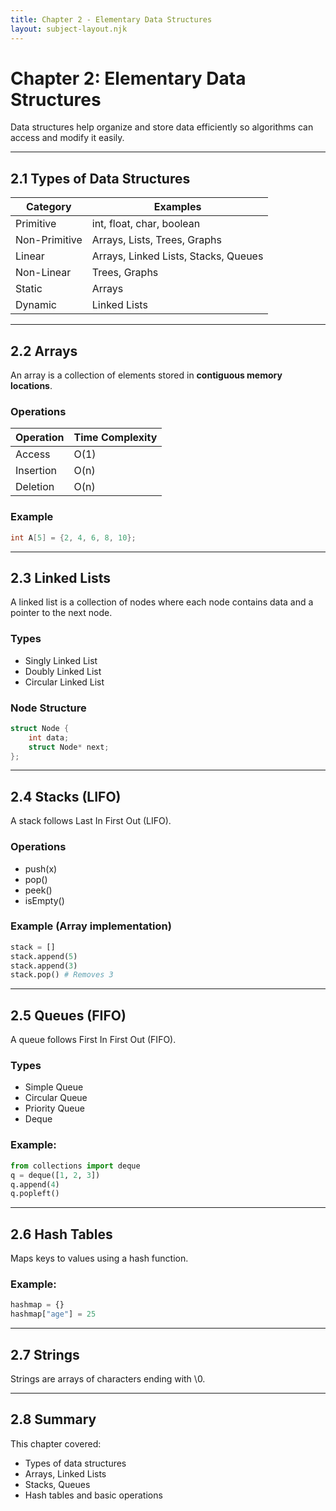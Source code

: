 ```yaml
---
title: Chapter 2 - Elementary Data Structures
layout: subject-layout.njk
---
```


# Chapter 2: Elementary Data Structures

Data structures help organize and store data efficiently so algorithms can access and modify it easily.

---

## 2.1 Types of Data Structures
| Category | Examples |
|----------|-----------|
| Primitive | int, float, char, boolean |
| Non-Primitive | Arrays, Lists, Trees, Graphs |
| Linear | Arrays, Linked Lists, Stacks, Queues |
| Non-Linear | Trees, Graphs |
| Static | Arrays |
| Dynamic | Linked Lists |

---

## 2.2 Arrays
An array is a collection of elements stored in **contiguous memory locations**.

### Operations
| Operation | Time Complexity |
|-----------|------------------|
| Access | O(1) |
| Insertion | O(n) |
| Deletion | O(n) |

### Example
```c
int A[5] = {2, 4, 6, 8, 10};
```

---

## 2.3 Linked Lists

A linked list is a collection of nodes where each node contains data and a pointer to the next node.

### Types
- Singly Linked List
- Doubly Linked List
- Circular Linked List

### Node Structure
```c
struct Node {
    int data;
    struct Node* next;
};
```

---

## 2.4 Stacks (LIFO)

A stack follows Last In First Out (LIFO).

### Operations
- push(x)
- pop()
- peek()
- isEmpty()

### Example (Array implementation)
```python
stack = []
stack.append(5)
stack.append(3)
stack.pop() # Removes 3
```

---

## 2.5 Queues (FIFO)

A queue follows First In First Out (FIFO).

### Types
- Simple Queue
- Circular Queue
- Priority Queue
- Deque

### Example:
```python
from collections import deque
q = deque([1, 2, 3])
q.append(4)
q.popleft()
```

---

## 2.6 Hash Tables

Maps keys to values using a hash function.

### Example:
```python
hashmap = {}
hashmap["age"] = 25
```

---

## 2.7 Strings

Strings are arrays of characters ending with \0.

---

## 2.8 Summary

This chapter covered:

- Types of data structures
- Arrays, Linked Lists
- Stacks, Queues
- Hash tables and basic operations